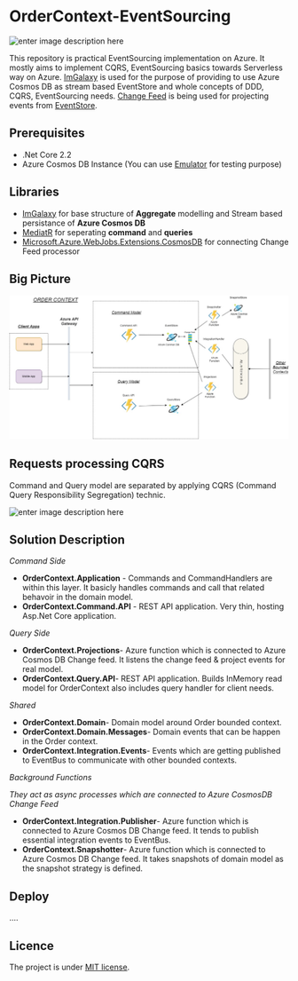 

# OrderContext-EventSourcing
![enter image description here](https://github.com/eyazici90/OrderContext-EventSourcing/blob/master/docs/solution_structure.PNG)

This repository is practical EventSourcing implementation on Azure. It mostly aims to implement CQRS, EventSourcing basics towards Serverless way on Azure. [ImGalaxy](https://github.com/eyazici90/ImGalaxy) is used for the purpose of providing to use Azure Cosmos DB as stream based EventStore and whole concepts of DDD, CQRS, EventSourcing needs. [Change Feed](https://docs.microsoft.com/en-us/azure/cosmos-db/change-feed) is being used for projecting events from [EventStore](https://docs.microsoft.com/en-us/azure/cosmos-db/introduction).

## Prerequisites
 
 - .Net Core 2.2
 - Azure Cosmos DB Instance (You can use [Emulator](https://docs.microsoft.com/en-us/azure/cosmos-db/local-emulator) for testing purpose)
 
## Libraries
 - [ImGalaxy](https://github.com/eyazici90/ImGalaxy) for base structure of **Aggregate** modelling and Stream based persistance of **Azure Cosmos DB**
 - [MediatR](https://github.com/jbogard/MediatR) for seperating **command** and **queries**
 - [Microsoft.Azure.WebJobs.Extensions.CosmosDB](https://www.nuget.org/packages/Microsoft.Azure.WebJobs.Extensions.CosmosDB) for connecting Change Feed processor
 
 
## Big Picture

![enter image description here](https://github.com/eyazici90/OrderContext-EventSourcing/blob/master/docs/big_picture.jpg)

## Requests processing CQRS
Command and Query model are separated by applying  CQRS (Command Query Responsibility Segregation) technic.

![enter image description here](https://github.com/eyazici90/OrderContext-EventSourcing/blob/master/docs/command_workflow.jpg)


## Solution Description
*Command Side*
 - **OrderContext.Application** - Commands and CommandHandlers are within this layer. It basicly handles commands and call that related behavoir in the domain model.
 - **OrderContext.Command.API** - REST API application. Very thin, hosting Asp.Net Core application.
 
*Query Side*
 - **OrderContext.Projections**- Azure function which is connected to Azure Cosmos DB Change feed. It listens the change feed & project events for real model.
 - **OrderContext.Query.API**- REST API application. Builds InMemory read model for OrderContext also  includes query handler for client needs.
 
 *Shared*
 
 - **OrderContext.Domain**- Domain model around Order bounded context.
 - **OrderContext.Domain.Messages**- Domain events that can be happen in the Order context.
 - **OrderContext.Integration.Events**- Events which are getting published to EventBus to communicate with other bounded contexts.
 
 *Background Functions*
 
  *They act as async processes which are connected to Azure CosmosDB Change Feed*
 
 - **OrderContext.Integration.Publisher**- Azure function which is connected to Azure Cosmos DB Change feed. It tends to publish essential integration events to EventBus.
 - **OrderContext.Snapshotter**- Azure function which is connected to Azure Cosmos DB Change feed. It takes snapshots of domain model as the snapshot strategy is defined.

## Deploy

....
 ## Licence
 The project is under [MIT license](https://opensource.org/licenses/MIT).


